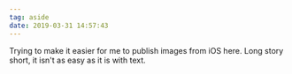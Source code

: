 ```yaml
---
tag: aside
date: 2019-03-31 14:57:43
---
```

Trying to make it easier for me to publish images from iOS here. Long story short, it isn't as easy as it is with text. 